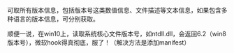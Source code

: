 可取所有版本信息，包括版本号这类数值信息、文件描述等文本信息，如果包含多种语言的版本信息，可分别获取。

顺便一说，在win10上，读取系统核心文件版本号，如ntdll.dll，会返回6.2（win8版本号），微软hook得真彻底，服了！（解决方法是添加manifest）
